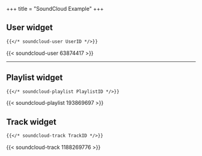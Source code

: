 +++
title = "SoundCloud Example"
+++

## User widget

```markdown
{{</* soundcloud-user UserID */>}}
```

{{< soundcloud-user 63874417 >}}

---

## Playlist widget

```markdown
{{</* soundcloud-playlist PlaylistID */>}}
```

{{< soundcloud-playlist 193869697 >}}

## Track widget

```markdown
{{</* soundcloud-track TrackID */>}}
```

{{< soundcloud-track 1188269776 >}}
